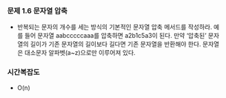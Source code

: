 ### 문제 1.6 문자열 압축
- 반복되는 문자의 개수를 세는 방식의 기본적인 문자열 압축 메서드를 작성하라. 예를 들어 문자열 aabcccccaaa를 압축하면 a2b1c5a3이 된다. 만약 ‘압축된’ 문자열의 길이가 기존 문자열의 길이보다 길다면 기존 문자열을 반환해야 한다. 문자열은 대소문자 알파벳(a~z)으로만 이루어져 있다.

### 시간복잡도
- O(n)
